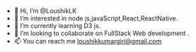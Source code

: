- 👋 Hi, I’m @LoushikLK
- 👀 I’m interested in node js,javaScript,React,ReactNative.
- 🌱 I’m currently learning D3 js.
- 💞️ I’m looking to collaborate on FullStack Web development .
- 📫 You can reach me loushikkumargiri@gmail.com

<!---
LoushikLK/LoushikLK is a ✨ special ✨ repository because its `README.md` (this file) appears on your GitHub profile.
You can click the Preview link to take a look at your changes.
--->
